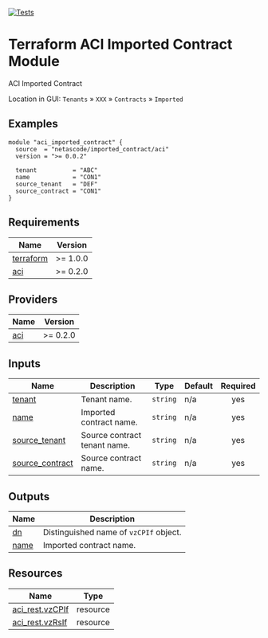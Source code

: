 <!-- BEGIN_TF_DOCS -->
[![Tests](https://github.com/netascode/terraform-aci-imported-contract/actions/workflows/test.yml/badge.svg)](https://github.com/netascode/terraform-aci-imported-contract/actions/workflows/test.yml)

# Terraform ACI Imported Contract Module

ACI Imported Contract

Location in GUI:
`Tenants` » `XXX` » `Contracts` » `Imported`

## Examples

```hcl
module "aci_imported_contract" {
  source  = "netascode/imported_contract/aci"
  version = ">= 0.0.2"

  tenant          = "ABC"
  name            = "CON1"
  source_tenant   = "DEF"
  source_contract = "CON1"
}

```

## Requirements

| Name | Version |
|------|---------|
| <a name="requirement_terraform"></a> [terraform](#requirement\_terraform) | >= 1.0.0 |
| <a name="requirement_aci"></a> [aci](#requirement\_aci) | >= 0.2.0 |

## Providers

| Name | Version |
|------|---------|
| <a name="provider_aci"></a> [aci](#provider\_aci) | >= 0.2.0 |

## Inputs

| Name | Description | Type | Default | Required |
|------|-------------|------|---------|:--------:|
| <a name="input_tenant"></a> [tenant](#input\_tenant) | Tenant name. | `string` | n/a | yes |
| <a name="input_name"></a> [name](#input\_name) | Imported contract name. | `string` | n/a | yes |
| <a name="input_source_tenant"></a> [source\_tenant](#input\_source\_tenant) | Source contract tenant name. | `string` | n/a | yes |
| <a name="input_source_contract"></a> [source\_contract](#input\_source\_contract) | Source contract name. | `string` | n/a | yes |

## Outputs

| Name | Description |
|------|-------------|
| <a name="output_dn"></a> [dn](#output\_dn) | Distinguished name of `vzCPIf` object. |
| <a name="output_name"></a> [name](#output\_name) | Imported contract name. |

## Resources

| Name | Type |
|------|------|
| [aci_rest.vzCPIf](https://registry.terraform.io/providers/netascode/aci/latest/docs/resources/rest) | resource |
| [aci_rest.vzRsIf](https://registry.terraform.io/providers/netascode/aci/latest/docs/resources/rest) | resource |
<!-- END_TF_DOCS -->